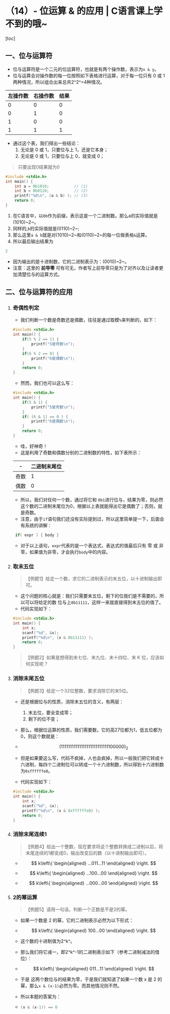 # （14）- 位运算 & 的应用 | C语言课上学不到的哦~

[toc]

## 一、位与运算符

- 位与运算符是一个二元的位运算符，也就是有两个操作数，表示为`x & y`。
- 位与运算会对操作数的每一位按照如下表格进行运算，对于每一位只有 0 或 1 两种情况，所以组合出来总共2^2^=4种情况。

| 左操作数 | 右操作数 | 结果 |
| -------- | -------- | ---- |
| 0        | 0        | 0    |
| 0        | 1        | 0    |
| 1        | 0        | 0    |
| 1        | 1        | 1    |

- 通过这个表，我们得出一些结论：
  1. 无论是 0 或 1，只要位与上 1，还是它本身；
  2. 无论是 0 或 1，只要位与上 0，就变成 0；

> 只要出现0结果就为0

```c
#include <stdio.h>
int main() {
    int a = 0b1010;           // (1)
    int b = 0b0110;           // (2)
    printf("%d\n", (a & b) ); // (3)
    return 0;
}
```

1. 在C语言中，以`0b`作为前缀，表示这是一个二进制数。那么a的实际值就是(1010)~2~。
2. 同样的,`b`的实际值就是(0110)~2~;
3. 那么这里`a & b`就是对(1010)~2~和(0110)~2~的每一位做表格`&`运算。
4. 所以最后输出结果为

```c
2
```

- 因为输出的是十进制数，它的二进制表示为：(0010)~2~。
- 注意：这里的 **前导零** 可有可无，作者写上前导零只是为了对齐以及让读者更加清楚位与的运算方式。

## 二、位与运算符的应用

1. ### 奇偶性判定

   - 我们判断一个数是奇数还是偶数，往往是通过取模`%`来判断的，如下：

   ```c
   #include <stdio.h>
   int main() {
       if(5 % 2 == 1) {
           printf("5是奇数\n");
       }
       if(6 % 2 == 0) {
           printf("6是偶数\n");
       }
       return 0;
   } 
   ```

   - 然而，我们也可以这么写：

   ```c
   #include <stdio.h>
   int main() {
       if(5 & 1) {
           printf("5是奇数\n");
       }
       if( (6 & 1) == 0 ) {
           printf("6是偶数\n");
       }
       return 0;
   } 
   ```

   - 哇，好神奇！
   - 这是利用了奇数和偶数分别的二进制数的特性，如下表所示：

   | -    | 二进制末尾位 |
   | ---- | ------------ |
   | 奇数 | 1            |
   | 偶数 | 0            |

   - 所以，我们对任何一个数，通过将它和 `0b1`进行位与，结果为零，则必然这个数的二进制末尾位为0，根据以上表就能得出它是偶数了；否则，就是奇数。
   - 注意，由于`if`语句我们还没有实际提到过，所以这里简单提一下，后面会有系统的讲解：

   ```c
   	if( expr ) { body }
   ```

   - 对于以上语句，`expr`代表的是一个表达式，表达式的值最后只有 零 或 非零，如果值为非零，才会执行`body`中的内容。

2. ### 取末五位

   > 【例题1】给定一个数，求它的二进制表示的末五位，以十进制输出即可。

   - 这个问题的核心就是：我们只需要末五位，剩下的位我们是不需要的，所以可以将给定的数 位与上`0b11111`，这样一来就直接得到末五位的值了。
   - 代码实现如下：

   ```c
   #include <stdio.h>
   int main() {
       int x;
       scanf("%d", &x);
       printf("%d\n", (x & 0b11111) );
       return 0;
   } 
   ```

   > 【例题2】如果是想得到末七位、末九位、末十四位、末 K 位，应该如何实现呢？

3. ### 消除末尾五位

   > 【例题3】给定一个32位整数，要求消除它的末5位。

   - 还是根据位与的性质，消除末五位的含义，有两层：

     1. 末五位，要全变成零；
     2. 剩下的位不变；

   - 那么，根据位运算的性质，我们需要数，它的高27位都为1，低五位都为 0，则这个数就是：

   - $$
     (11111111111111111111111111100000)_2
     $$

   - 但是如果要这么写，代码不疯掉，人也会疯掉，所以一般我们把它转成十六进制，每四个二进制位可以转成一个十六进制数，所以得到十六进制数为`0xffffffe0`。

   - 代码实现如下：

   ```c
   #include <stdio.h>
   int main() {
       int x;
       scanf("%d", &x);
       printf("%d\n", (x & 0xffffffe0) );
       return 0;
   } 
   ```

4. ### 消除末尾连续1

   > 【例题4】给出一个整数，现在要求将这个整数转换成二进制以后，将末尾连续的1都变成0，输出改变后的数（以十进制输出即可）。

   - $$
     k\left\{
     \begin{aligned}
     ...011...11
     \end{aligned}
     \right.
     $$

   - $$
     k\left\{
     \begin{aligned}
     ...100...00
     \end{aligned}
     \right.
     $$

   - $$
     k\left\{
     \begin{aligned}
     ...000...00
     \end{aligned}
     \right.
     $$

5. ### 2的幂运算

   > 【例题5】请用一句话，判断一个正数是不是2的幂。

   - 如果一个数是 2 的幂，它的二进制表示必然为以下形式：

   - $$
     k\left\{
     \begin{aligned}
     100...00
     \end{aligned}
     \right.
     $$

   - 这个数的十进制值为2^k^。

   - 那么我们将它减一，即2^k^-1的二进制表示如下（参考二进制减法的借位）：

   - $$
     k\left\{
     \begin{aligned}
     011...11
     \end{aligned}
     \right.
     $$

   - 于是 这两个数位与的结果为零，于是我们就知道了如果一个数 x 是 2 的幂，那么`x & (x-1)`必然为零。而其他情况则不然。

   - 所以本题的答案为：

   - ```c
     (x & (x-1)) == 0
     ```

     